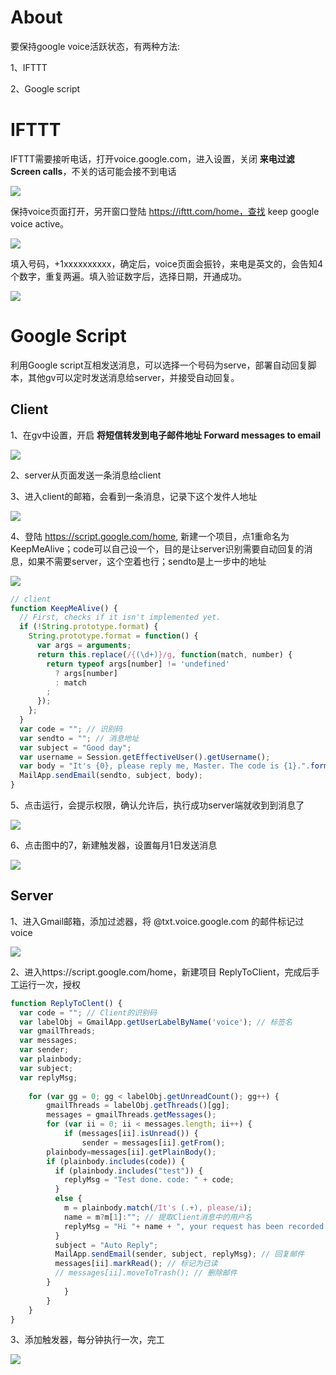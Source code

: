# About

要保持google voice活跃状态，有两种方法:

1、IFTTT

2、Google script



# IFTTT

IFTTT需要接听电话，打开voice.google.com，进入设置，关闭 **来电过滤 Screen calls**，不关的话可能会接不到电话

![](img/voice_screen.png)

保持voice页面打开，另开窗口登陆 https://ifttt.com/home，查找 keep google voice active。

![](img/ifttt_app.png)



填入号码，+1xxxxxxxxxx，确定后，voice页面会振铃，来电是英文的，会告知4个数字，重复两遍。填入验证数字后，选择日期，开通成功。

![](img/ifttt_connected.png)



# Google Script

利用Google script互相发送消息，可以选择一个号码为serve，部署自动回复脚本，其他gv可以定时发送消息给server，并接受自动回复。

## Client

1、在gv中设置，开启 **将短信转发到电子邮件地址 Forward messages to email**

![](img/voice_forward.png)

2、server从页面发送一条消息给client

3、进入client的邮箱，会看到一条消息，记录下这个发件人地址

![](img/voice_message.png)

4、登陆 https://script.google.com/home, 新建一个项目，点1重命名为KeepMeAlive；code可以自己设一个，目的是让server识别需要自动回复的消息，如果不需要server，这个空着也行；sendto是上一步中的地址

![](img/voice_client.png)

```js
// client
function KeepMeAlive() {
  // First, checks if it isn't implemented yet.
  if (!String.prototype.format) {
    String.prototype.format = function() {
      var args = arguments;
      return this.replace(/{(\d+)}/g, function(match, number) { 
        return typeof args[number] != 'undefined'
          ? args[number]
          : match
        ;
      });
    };
  }
  var code = ""; // 识别码
  var sendto = ""; // 消息地址
  var subject = "Good day";
  var username = Session.getEffectiveUser().getUsername();
  var body = "It's {0}, please reply me, Master. The code is {1}.".format(username, code)
  MailApp.sendEmail(sendto, subject, body);
} 
```

5、点击运行，会提示权限，确认允许后，执行成功server端就收到到消息了

![](img/voice_client_msg.png)

6、点击图中的7，新建触发器，设置每月1日发送消息

![](img/voice_client_trigger.png)



## Server

1、进入Gmail邮箱，添加过滤器，将 @txt.voice.google.com 的邮件标记过voice

![](img/voice_server_label.png)

2、进入https://script.google.com/home，新建项目 ReplyToClient，完成后手工运行一次，授权

```js
function ReplyToClent() {
  var code = ""; // Client的识别码
  var labelObj = GmailApp.getUserLabelByName('voice'); // 标签名
  var gmailThreads;
  var messages;
  var sender;
  var plainbody;
  var subject;
  var replyMsg;
  
	for (var gg = 0; gg < labelObj.getUnreadCount(); gg++) {
		gmailThreads = labelObj.getThreads()[gg];
		messages = gmailThreads.getMessages();
		for (var ii = 0; ii < messages.length; ii++) {
			if (messages[ii].isUnread()) {
				sender = messages[ii].getFrom();
        plainbody=messages[ii].getPlainBody();
        if (plainbody.includes(code)) {
          if (plainbody.includes("test")) {
            replyMsg = "Test done. code: " + code;
          }
          else {
            m = plainbody.match(/It's (.+), please/i);
            name = m?m[1]:""; // 提取Client消息中的用户名
            replyMsg = "Hi "+ name + ", your request has been recorded and it will be coped ASAP.";
          }
          subject = "Auto Reply";
          MailApp.sendEmail(sender, subject, replyMsg); // 回复邮件
          messages[ii].markRead(); // 标记为已读
          // messages[ii].moveToTrash(); // 删除邮件
        }
			}
		}
	}
}
```

3、添加触发器，每分钟执行一次，完工

![](img/voice_server_reply.png)

### 





